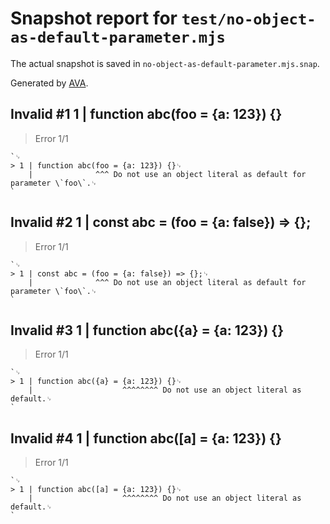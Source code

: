 # Snapshot report for `test/no-object-as-default-parameter.mjs`

The actual snapshot is saved in `no-object-as-default-parameter.mjs.snap`.

Generated by [AVA](https://avajs.dev).

## Invalid #1 1 | function abc(foo = {a: 123}) {}

> Error 1/1

    `␊
    > 1 | function abc(foo = {a: 123}) {}␊
        |              ^^^ Do not use an object literal as default for parameter \`foo\`.␊
    `

## Invalid #2 1 | const abc = (foo = {a: false}) => {};

> Error 1/1

    `␊
    > 1 | const abc = (foo = {a: false}) => {};␊
        |              ^^^ Do not use an object literal as default for parameter \`foo\`.␊
    `

## Invalid #3 1 | function abc({a} = {a: 123}) {}

> Error 1/1

    `␊
    > 1 | function abc({a} = {a: 123}) {}␊
        |                    ^^^^^^^^ Do not use an object literal as default.␊
    `

## Invalid #4 1 | function abc([a] = {a: 123}) {}

> Error 1/1

    `␊
    > 1 | function abc([a] = {a: 123}) {}␊
        |                    ^^^^^^^^ Do not use an object literal as default.␊
    `
